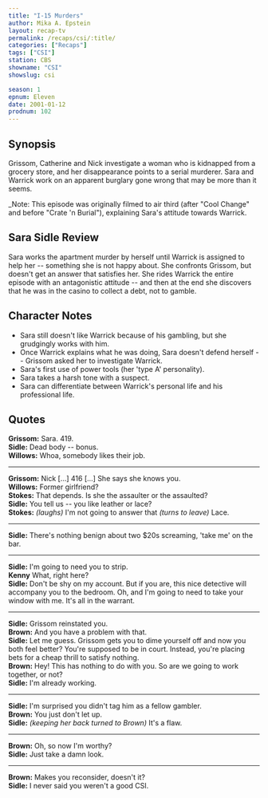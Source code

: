 ```yaml
---
title: "I-15 Murders"
author: Mika A. Epstein
layout: recap-tv
permalink: /recaps/csi/:title/
categories: ["Recaps"]
tags: ["CSI"]
station: CBS
showname: "CSI"
showslug: csi

season: 1
epnum: Eleven  
date: 2001-01-12
prodnum: 102  
---
```


## Synopsis

Grissom, Catherine and Nick investigate a woman who is kidnapped from a grocery store, and her disappearance points to a serial murderer. Sara and Warrick work on an apparent burglary gone wrong that may be more than it seems.

_Note: This episode was originally filmed to air third (after "Cool Change" and before "Crate 'n Burial"), explaining Sara's attitude towards Warrick.

## Sara Sidle Review

Sara works the apartment murder by herself until Warrick is assigned to help her -- something she is not happy about. She confronts Grissom, but doesn't get an answer that satisfies her. She rides Warrick the entire episode with an antagonistic attitude -- and then at the end she discovers that he was in the casino to collect a debt, not to gamble.

## Character Notes

* Sara still doesn't like Warrick because of his gambling, but she grudgingly works with him.  
* Once Warrick explains what he was doing, Sara doesn't defend herself -- Grissom asked her to investigate Warrick.  
* Sara's first use of power tools (her 'type A' personality).  
* Sara takes a harsh tone with a suspect.  
* Sara can differentiate between Warrick's personal life and his professional life.

## Quotes

**Grissom:** Sara. 419.  
**Sidle:** Dead body -- bonus.  
**Willows:** Whoa, somebody likes their job.  

- - -

**Grissom:** Nick [...] 416 [...] She says she knows you.  
**Willows:** Former girlfriend?  
**Stokes:** That depends. Is she the assaulter or the assaulted?  
**Sidle:** You tell us -- you like leather or lace?  
**Stokes:** _(laughs)_ I'm not going to answer that _(turns to leave)_ Lace.  

- - -

**Sidle:** There's nothing benign about two $20s screaming, 'take me' on the bar.

- - -

**Sidle:** I'm going to need you to strip.  
**Kenny** What, right here?  
**Sidle:** Don't be shy on my account. But if you are, this nice detective will accompany you to the bedroom. Oh, and I'm going to need to take your window with me. It's all in the warrant.  

- - -

**Sidle:** Grissom reinstated you.  
**Brown:** And you have a problem with that.  
**Sidle:** Let me guess. Grissom gets you to dime yourself off and now you both feel better? You're supposed to be in court. Instead, you're placing bets for a cheap thrill to satisfy nothing.  
**Brown:** Hey! This has nothing to do with you. So are we going to work together, or not?  
**Sidle:** I'm already working.  

- - -

**Sidle:** I'm surprised you didn't tag him as a fellow gambler.  
**Brown:** You just don't let up.  
**Sidle:** _(keeping her back turned to Brown)_ It's a flaw.  

- - -

**Brown:** Oh, so now I'm worthy?  
**Sidle:** Just take a damn look.  

- - -

**Brown:** Makes you reconsider, doesn't it?  
**Sidle:** I never said you weren't a good CSI.

